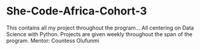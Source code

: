 # She-Code-Africa-Cohort-3
This contains all my project throughout the program... All centering on Data Science with Python. Projects are given weekly throughout the span of the program.
Mentor: Countess Olufunmi
